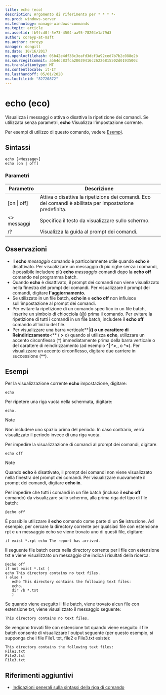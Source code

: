 ```yaml
---
title: echo (eco)
description: Argomento di riferimento per * * * *-
ms.prod: windows-server
ms.technology: manage-windows-commands
ms.topic: article
ms.assetid: fb9fcd0f-5e73-4504-aa95-78204e1a79d3
author: coreyp-at-msft
ms.author: coreyp
manager: dongill
ms.date: 10/16/2017
ms.openlocfilehash: 05b42e4df38c3eafd3dcf3a92ced7b7b2c088e2b
ms.sourcegitcommit: ab64dc83fca28039416c26226815502d0193500c
ms.translationtype: MT
ms.contentlocale: it-IT
ms.lasthandoff: 05/01/2020
ms.locfileid: "82720872"
---
```

# <a name="echo"></a>echo (eco)



Visualizza i messaggi o attiva o disattiva la ripetizione dei comandi. Se utilizzata senza parametri, **echo** Visualizza l'impostazione corrente.

Per esempi di utilizzo di questo comando, vedere [Esempi](#examples).

## <a name="syntax"></a>Sintassi

```
echo [<Message>]
echo [on | off]
```

### <a name="parameters"></a>Parametri

|Parametro|Descrizione|
|---------|-----------|
|[on \| off]|Attiva o disattiva la ripetizione dei comandi. Eco dei comandi è abilitata per impostazione predefinita.|
|\<> messaggi|Specifica il testo da visualizzare sullo schermo.|
|/?|Visualizza la guida al prompt dei comandi.|

## <a name="remarks"></a>Osservazioni

-   Il **echo** *messaggio* comando è particolarmente utile quando **echo** è disattivato. Per visualizzare un messaggio di più righe senza i comandi, è possibile includere più **echo** *messaggio* comandi dopo la **echo off** comando nel programma batch.
-   Quando **echo** è disattivato, il prompt dei comandi non viene visualizzato nella finestra del prompt dei comandi. Per visualizzare il prompt dei comandi, digitare **l'aggiornamento.**
-   Se utilizzato in un file batch, **echo in** e **echo off** non influisce sull'impostazione al prompt dei comandi.
-   Per evitare la ripetizione di un comando specifico in un file batch, inserire un simbolo di chiocciola (@) prima il comando. Per evitare la ripetizione di tutti i comandi in un file batch, includere il **echo off** comando all'inizio del file.
-   Per visualizzare una barra verticale**|**() o un carattere di Reindirizzamento**<** ( **>** o) quando si utilizza **echo**, utilizzare un accento circonflesso (^) immediatamente prima della barra verticale o del carattere di reindirizzamento (ad esempio **^|** **^>**,, o **^<**). Per visualizzare un accento circonflesso, digitare due carriere in successione (**^^**).

## <a name="examples"></a>Esempi

Per la visualizzazione corrente **echo** impostazione, digitare:

```
echo
```

Per ripetere una riga vuota nella schermata, digitare:

```
echo.
```

> [!NOTE]
> Non includere uno spazio prima del periodo. In caso contrario, verrà visualizzato il periodo invece di una riga vuota.

Per impedire la visualizzazione di comandi al prompt dei comandi, digitare:

```
echo off 
```

> [!NOTE]
> Quando **echo** è disattivato, il prompt dei comandi non viene visualizzato nella finestra del prompt dei comandi. Per visualizzare nuovamente il prompt dei comandi, digitare **echo in**.

Per impedire che tutti i comandi in un file batch (incluso il **echo off** comando) da visualizzare sullo schermo, alla prima riga del tipo di file batch:

```
@echo off
```

È possibile utilizzare il **echo** comando come parte di un **Se** istruzione. Ad esempio, per cercare la directory corrente per qualsiasi file con estensione rpt e un messaggio echo se viene trovato uno di questi file, digitare:

```
if exist *.rpt echo The report has arrived.
```

Il seguente file batch cerca nella directory corrente per i file con estensione txt e viene visualizzato un messaggio che indica i risultati della ricerca:

```
@echo off
if not exist *.txt (
echo This directory contains no text files.
) else (
   echo This directory contains the following text files:
   echo.
   dir /b *.txt
   )
```

Se quando viene eseguito il file batch, viene trovato alcun file con estensione txt, viene visualizzato il messaggio seguente:

```
This directory contains no text files.
```

Se vengono trovati file con estensione txt quando viene eseguito il file batch consente di visualizzare l'output seguente (per questo esempio, si supponga che i file File1. txt, file2 e File3.txt esiste):

```
This directory contains the following text files:
File1.txt
File2.txt
File3.txt
```

## <a name="additional-references"></a>Riferimenti aggiuntivi

- [Indicazioni generali sulla sintassi della riga di comando](command-line-syntax-key.md)
